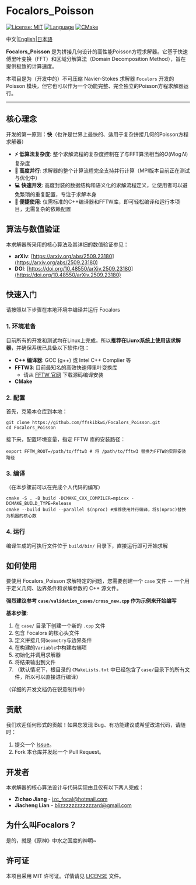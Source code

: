 # Focalors_Poisson

[![License: MIT](https://img.shields.io/badge/License-MIT-yellow.svg)](https://opensource.org/licenses/MIT)
[![Language](https://img.shields.io/badge/Language-C%2B%2B-blue.svg)](https://isocpp.org/)
[![CMake](https://img.shields.io/badge/Build-CMake-green.svg)](https://cmake.org/)

中文|[English](README_en.md)|[日本語](README_ja.md)

**Focalors_Poisson** 是为拼接几何设计的高性能Poisson方程求解器。它基于快速傅里叶变换（FFT）和区域分解算法（Domain Decomposition Method），旨在提供极致的计算速度。

本项目是为（开发中的）不可压缩 Navier-Stokes 求解器 `Focalors` 开发的 Poisson 模块，但它也可以作为一个功能完整、完全独立的Poisson方程求解器运行。

---

## 核心理念

开发的第一原则：**快**（也许是世界上最快的、适用于复杂拼接几何的Poisson方程求解器）

*   **⚡️ 低算法复杂度**: 整个求解流程的复杂度控制在了与FFT算法相当的$O\left(N \log N\right)$复杂度
*   **🚀 高度并行**: 求解器的整个计算流程完全支持并行计算（MPI版本目前正在测试与优化中）
*   **💻 快速开发**: 高度封装的数据结构和语义化的求解流程定义，让使用者可以避免繁琐的重复配置，专注于求解本身
*   **🔧 便捷使用**: 仅需标准的C++编译器和FFTW库，即可轻松编译和运行本项目，无需复杂的依赖配置

## 算法与数值验证

本求解器所采用的核心算法及其详细的数值验证参见：

*   **arXiv**: [https://arxiv.org/abs/2509.23180](https://arxiv.org/abs/2509.23180)
*   **DOI**: [https://doi.org/10.48550/arXiv.2509.23180](https://doi.org/10.48550/arXiv.2509.23180)

## 快速入门

请按照以下步骤在本地环境中编译并运行 Focalors

### 1. 环境准备

目前所有的开发和测试均在Linux上完成，所以**推荐在Liunx系统上使用该求解器**，并确保系统已具备以下软件/包：

*   **C++ 编译器**: GCC (g++) 或 Intel C++ Complier 等
*   **FFTW3**: 目前最知名的高效快速傅里叶变换库
    *   请从 [FFTW 官网](http://www.fftw.org/download.html) 下载源码编译安装
*   **CMake**

### 2. 配置

首先，克隆本仓库到本地：
```shell
git clone https://github.com/ffskibkwi/Focalors_Poisson.git
cd Focalors_Poisson
```

接下来，配置环境变量，指定 FFTW 库的安装路径：
```shell
export FFTW_ROOT=/path/to/fftw3 # 将 /path/to/fftw3 替换为FFTW的实际安装路径
```

### 3. 编译
（在本步骤前可以在完成个人代码的编写）

```shell
cmake -S . -B build -DCMAKE_CXX_COMPILER=mpicxx -DCMAKE_BUILD_TYPE=Release
cmake --build build --parallel $(nproc) #推荐使用并行编译，将$(nproc)替换为机器的核心数
```

### 4. 运行

编译生成的可执行文件位于 `build/bin/` 目录下，直接运行即可开始求解

## 如何使用

要使用 Focalors_Poisson 求解特定的问题，您需要创建一个 `case` 文件 -- 一个用于定义几何、边界条件和求解参数的 C++ 源文件。

**强烈建议参考 `case/validation_cases/cross_new.cpp` 作为示例来开始编写**

**基本步骤**:
1.  在 `case/` 目录下创建一个新的 `.cpp` 文件
2.  包含 Focalors 的核心头文件
3.  定义拼接几何`Geometry`与边界条件
4.  在构建的`Variable`中构建右端项
5.  初始化并调用求解器
6.  将结果输出到文件
7.  （默认情况下，根目录的 `CMakeLists.txt` 中已经包含了`case/`目录下的所有文件，所以可以直接进行编译）

（详细的开发文档仍在锐意制作中）

## 贡献

我们欢迎任何形式的贡献！如果您发现 Bug、有功能建议或希望改进代码，请随时：
1.  提交一个 [Issue](https://github.com/your-username/Focalors/issues)。
2.  Fork 本仓库并发起一个 Pull Request。

## 开发者

本求解器的核心算法设计与代码实现由且仅有以下两人完成：

*   **Zichao Jiang** - [jzc_focal@hotmail.com](mailto:jzc_focal@hotmail.com)
*   **Jiacheng Lian** - [blizzzzzzzzzzzzard@gmail.com](mailto:blizzzzzzzzzzzzard@gmail.com)

## 为什么叫Focalors？
是的，就是《原神》中水之国度的神明~

## 许可证

本项目采用 MIT 许可证。详情请见 [LICENSE](LICENSE) 文件。